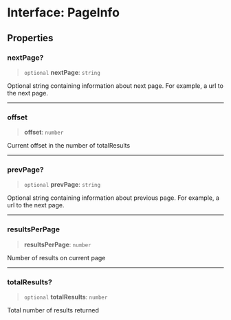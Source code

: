 # Interface: PageInfo

## Properties

### nextPage?

> `optional` **nextPage**: `string`

Optional string containing information about next page. For example, a url to the next page.

***

### offset

> **offset**: `number`

Current offset in the number of totalResults

***

### prevPage?

> `optional` **prevPage**: `string`

Optional string containing information about previous page. For example, a url to the next page.

***

### resultsPerPage

> **resultsPerPage**: `number`

Number of results on current page

***

### totalResults?

> `optional` **totalResults**: `number`

Total number of results returned
